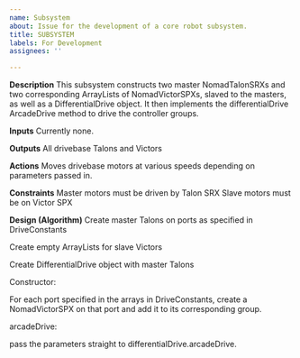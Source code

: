 ```yaml
---
name: Subsystem
about: Issue for the development of a core robot subsystem.
title: SUBSYSTEM
labels: For Development
assignees: ''

---
```


**Description**
This subsystem constructs two master NomadTalonSRXs and two corresponding ArrayLists of NomadVictorSPXs, slaved to the masters, as well as a DifferentialDrive object. It then implements the differentialDrive ArcadeDrive method to drive the controller groups.

**Inputs**
Currently none.

**Outputs**
All drivebase Talons and Victors

**Actions**
Moves drivebase motors at various speeds depending on parameters passed in.

**Constraints**
Master motors must be driven by Talon SRX
Slave motors must be on Victor SPX


**Design (Algorithm)**
Create master Talons on ports as specified in DriveConstants

Create empty ArrayLists for slave Victors

Create DifferentialDrive object with master Talons

Constructor:

For each port specified in the arrays in DriveConstants, create a NomadVictorSPX on that port and add it to its corresponding group.

arcadeDrive:

pass the parameters straight to differentialDrive.arcadeDrive.
